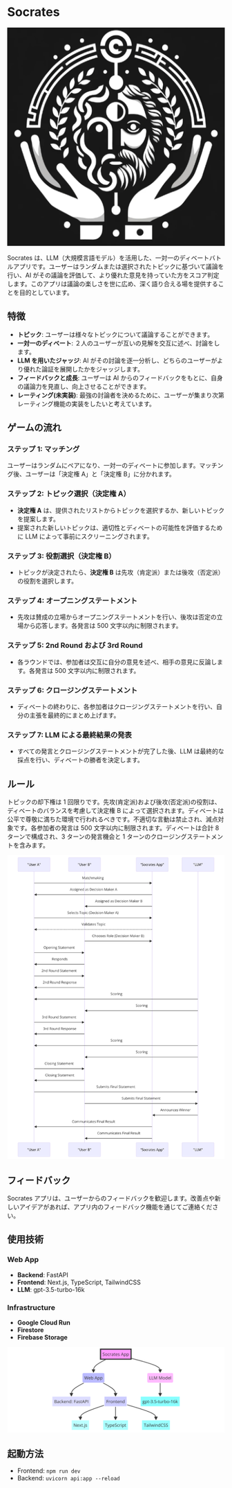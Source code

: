 # Socrates

![logo](./picture/logo.png)

Socrates は、LLM（大規模言語モデル）を活用した、一対一のディベートバトルアプリです。ユーザーはランダムまたは選択されたトピックに基づいて議論を行い、AI がその議論を評価して、より優れた意見を持っていた方をスコア判定します。このアプリは議論の楽しさを世に広め、深く語り合える場を提供することを目的としています。

## 特徴

- **トピック**: ユーザーは様々なトピックについて議論することができます。
- **一対一のディベート**: ２人のユーザーが互いの見解を交互に述べ、討論をします。
- **LLM を用いたジャッジ**: AI がその討論を逐一分析し、どちらのユーザーがより優れた論証を展開したかをジャッジします。
- **フィードバックと成長**: ユーザーは AI からのフィードバックをもとに、自身の議論力を見直し、向上させることができます。
- **レーティング(未実装)**: 最強の討論者を決めるために、ユーザーが集まり次第レーティング機能の実装をしたいと考えています。

## ゲームの流れ

### ステップ 1: マッチング

ユーザーはランダムにペアになり、一対一のディベートに参加します。マッチング後、ユーザーは「決定権 A」と「決定権 B」に分かれます。

### ステップ 2: トピック選択（決定権 A）

- **決定権 A** は、提供されたリストからトピックを選択するか、新しいトピックを提案します。
- 提案された新しいトピックは、適切性とディベートの可能性を評価するために LLM によって事前にスクリーニングされます。

### ステップ 3: 役割選択（決定権 B）

- トピックが決定されたら、**決定権 B** は先攻（肯定派）または後攻（否定派）の役割を選択します。

### ステップ 4: オープニングステートメント

- 先攻は賛成の立場からオープニングステートメントを行い、後攻は否定の立場から応答します。各発言は 500 文字以内に制限されます。

### ステップ 5: 2nd Round および 3rd Round

- 各ラウンドでは、参加者は交互に自分の意見を述べ、相手の意見に反論します。各発言は 500 文字以内に制限されます。

### ステップ 6: クロージングステートメント

- ディベートの終わりに、各参加者はクロージングステートメントを行い、自分の主張を最終的にまとめ上げます。

### ステップ 7: LLM による最終結果の発表

- すべての発言とクロージングステートメントが完了した後、LLM は最終的な採点を行い、ディベートの勝者を決定します。

## ルール

トピックの却下権は 1 回限りです。先攻(肯定派)および後攻(否定派)の役割は、ディベートのバランスを考慮して決定権 B によって選択されます。ディベートは公平で尊敬に満ちた環境で行われるべきです。不適切な言動は禁止され、減点対象です。各参加者の発言は 500 文字以内に制限されます。ディベートは合計 8 ターンで構成され、3 ターンの発言機会と 1 ターンのクロージングステートメントを含みます。

![diagram](./picture/diagram.png)

## フィードバック

Socrates アプリは、ユーザーからのフィードバックを歓迎します。改善点や新しいアイデアがあれば、アプリ内のフィードバック機能を通じてご連絡ください。

## 使用技術

### Web App

- **Backend**: FastAPI
- **Frontend**: Next.js, TypeScript, TailwindCSS
- **LLM**: gpt-3.5-turbo-16k

### Infrastructure

- **Google Cloud Run**
- **Firestore**
- **Firebase Storage**

![architecture](./picture/architecture.png)

## 起動方法

- Frontend: `npm run dev`
- Backend: `uvicorn api:app --reload`
